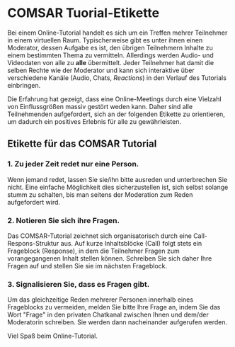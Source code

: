 # COMSAR Tuorial-Etikette
Bei einem Online-Tutorial handelt es sich um ein Treffen mehrer Teilnehmer in einem virtuellen Raum.
Typischerweise gibt es unter ihnen einen Moderator, dessen Aufgabe es ist, den übrigen Teilnehmern
Inhalte zu einem bestimmten Thema zu vermitteln. Allerdings werden Audio- und Videodaten von alle zu
**alle** übermittelt. Jeder Teilnehmer hat damit die selben Rechte wie der Moderator und kann
sich interaktive über verschiedene Kanäle (Audio, Chats, *Reactions*) in den Verlauf des Tutorials einbringen.

Die Erfahrung hat gezeigt, dass eine Online-Meetings durch eine Vielzahl von Einflussgrößen
massiv gestört weden kann. Daher sind alle Teilnehmenden aufgefordert, sich an der folgenden
Etikette zu orientieren, um dadurch ein positives Erlebnis für alle zu gewährleisten.

## Etikette für das COMSAR Tutorial

### 1. Zu jeder Zeit redet nur eine Person.
Wenn jemand redet, lassen Sie sie/ihn bitte ausreden und unterbrechen Sie nicht.
Eine einfache Möglichkeit dies sicherzustellen ist, sich selbst solange stumm zu schalten, 
bis man seitens der Moderation zum Reden aufgefordert wird.

### 2. Notieren Sie sich ihre Fragen.
Das COMSAR-Tutorial zeichnet sich organisatorisch durch eine Call-Respons-Struktur aus. Auf 
kurze Inhaltsblöcke (Call) folgt stets ein Frageblock (Response), in dem die Teilnehmer 
Fragen zum vorangegangenen Inhalt stellen können. Schreiben Sie sich daher Ihre 
Fragen auf und stellen Sie sie im nächsten Frageblock.

### 3. Signalisieren Sie, dass es Fragen gibt.
Um das gleichzeitige Reden mehrerer Personen innerhalb eines Frageblocks zu vermeiden, melden Sie
bitte Ihre Frage an, indem Sie das Wort "Frage" in den privaten Chatkanal zwischen Ihnen
und dem/der Moderatorin schreiben. Sie werden dann nacheinander aufgerufen werden.


Viel Spaß beim Online-Tutorial.
